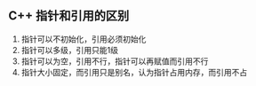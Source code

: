 ## C++ 指针和引用的区别

1. 指针可以不初始化，引用必须初始化
2. 指针可以多级，引用只能1级
3. 指针可以为空，引用不行，指针可以再赋值而引用不行
4. 指针大小固定，而引用只是别名，认为指针占用内存，而引用不占
